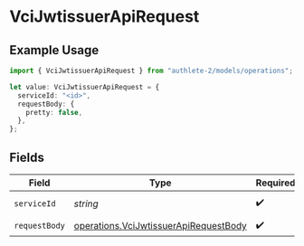 # VciJwtissuerApiRequest

## Example Usage

```typescript
import { VciJwtissuerApiRequest } from "authlete-2/models/operations";

let value: VciJwtissuerApiRequest = {
  serviceId: "<id>",
  requestBody: {
    pretty: false,
  },
};
```

## Fields

| Field                                                                                          | Type                                                                                           | Required                                                                                       | Description                                                                                    |
| ---------------------------------------------------------------------------------------------- | ---------------------------------------------------------------------------------------------- | ---------------------------------------------------------------------------------------------- | ---------------------------------------------------------------------------------------------- |
| `serviceId`                                                                                    | *string*                                                                                       | :heavy_check_mark:                                                                             | A service ID.                                                                                  |
| `requestBody`                                                                                  | [operations.VciJwtissuerApiRequestBody](../../models/operations/vcijwtissuerapirequestbody.md) | :heavy_check_mark:                                                                             | N/A                                                                                            |